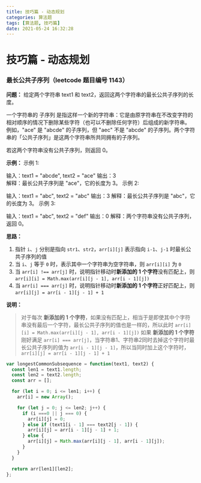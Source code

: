 ```yaml
---
title: 技巧篇 - 动态规划
categories: 算法题
tags: [算法题, 技巧篇]
date: 2021-05-24 16:32:28
---
```


# 技巧篇 - 动态规划

### 最长公共子序列（leetcode 题目编号 1143）
**问题：**
给定两个字符串 text1 和 text2，返回这两个字符串的最长公共子序列的长度。

一个字符串的 子序列 是指这样一个新的字符串：它是由原字符串在不改变字符的相对顺序的情况下删除某些字符（也可以不删除任何字符）后组成的新字符串。
例如，"ace" 是 "abcde" 的子序列，但 "aec" 不是 "abcde" 的子序列。两个字符串的「公共子序列」是这两个字符串所共同拥有的子序列。

若这两个字符串没有公共子序列，则返回 0。

**示例：**
示例 1:

输入：text1 = "abcde", text2 = "ace" 
输出：3  
解释：最长公共子序列是 "ace"，它的长度为 3。
示例 2:

输入：text1 = "abc", text2 = "abc"
输出：3
解释：最长公共子序列是 "abc"，它的长度为 3。
示例 3:

输入：text1 = "abc", text2 = "def"
输出：0
解释：两个字符串没有公共子序列，返回 0。

**思路：**
1. 指针 `i`、`j` 分别是指向 `str1`、`str2`，`arr[i][j]` 表示指向 `i-1`、`j-1` 时最长公共子序列的值
2. 当 `i`、`j` 等于 `0` 时，表示其中一个字符串为空字符串，则 `arr[i][i]` 为 `0`
3. 当 `arr[i] !== arr[j]` 时，说明指针移动时**新添加的 1 个字符**没有匹配上，则 `arr[i][i] = Math.max(arr[i][j - 1], arr[i - 1][j])`
4. 当 `arr[i] === arr[j]` 时，说明指针移动时**新添加的 1 个字符**正好匹配上，则 `arr[i][j] = arr[i - 1][j - 1] + 1`

**说明：**
> 对于每次 **新添加的 1 个字符**，如果没有匹配上，相当于是即使其中个字符串没有最后一个字符，最长公共子序列的值也是一样的，所以此时 `arr[i][i] = Math.max(arr[i][j - 1], arr[i - 1][j])`
> 如果 **新添加的 1 个字符** 刚好满足 `arr[i] === arr[j]`，当字符串1、字符串2同时去掉这个字符时最长公共子序列的值为 `arr[i - 1][j - 1]`，所以当同时加上这个字符时，`arr[i][j] = arr[i - 1][j - 1] + 1`

```js
var longestCommonSubsequence = function(text1, text2) {
  const len1 = text1.length;
  const len2 = text2.length;
  const arr = [];

  for (let i = 0; i <= len1; i++) {
    arr[i] = new Array();

    for (let j = 0; j <= len2; j++) {
      if (i ===0 || j === 0) {
        arr[i][j] = 0;
      } else if (text1[i - 1] === text2[j - 1]) {
        arr[i][j] = arr[i - 1][j - 1] + 1;
      } else {
        arr[i][j] = Math.max(arr[i][j - 1], arr[i - 1][j]);
      }
    }
  }

  return arr[len1][len2];
};
```